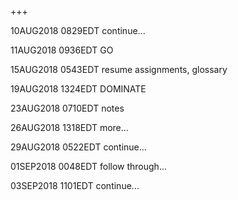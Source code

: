 +++

10AUG2018 0829EDT continue...

11AUG2018 0936EDT GO

15AUG2018 0543EDT resume assignments, glossary

19AUG2018 1324EDT DOMINATE

23AUG2018 0710EDT notes

26AUG2018 1318EDT more...

29AUG2018 0522EDT continue...

01SEP2018 0048EDT follow through...

03SEP2018 1101EDT continue...
